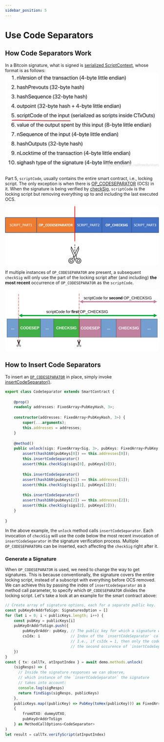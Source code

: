 ```yaml
---
sidebar_position: 5
---
```


# Use Code Separators

## How Code Separators Work

In a Bitcoin signature, what is signed is [serialized ScriptContext](../how-to-write-a-contract/scriptcontext.md#serialization), whose format is as follows:
![](../../static/img/sighashpreimage.png)

Part 5, `scriptCode`, usually contains the entire smart contract, i.e., locking script. The only exception is when there is [OP_CODESEPARATOR](https://wiki.bitcoinsv.io/index.php/OP_CODESEPARATOR) (OCS) in it. When the signature is being verified by [checkSig](../how-to-write-a-contract/built-ins.md#checksig), `scriptCode` is the locking script but removing everything up to and including the last executed OCS.

![](../../static/img/opcs.png)

If multiple instances of `OP_CODESEPARATOR` are present, a subsequent `checkSig` will only use the part of the locking script after (and including) **the most recent** occurrence of `OP_CODESEPARATOR` as the `scriptCode`.

![](../../static/img/opcs_mul.jpg)


## How to Insert Code Separators

To insert an [`OP_CODESEPARATOR`](https://wiki.bitcoinsv.io/index.php/OP_CODESEPARATOR) in place, simply invoke [insertCodeSeparator()](../how-to-write-a-contract/built-ins.md#insertcodeseparator).

```ts
export class CodeSeparator extends SmartContract {

    @prop()
    readonly addresses: FixedArray<PubKeyHash, 3>;

    constructor(addresses: FixedArray<PubKeyHash, 3>) {
        super(...arguments);
        this.addresses = addresses;
    }

    @method()
    public unlock(sigs: FixedArray<Sig, 3>, pubKeys: FixedArray<PubKey, 3>) {
        assert(hash160(pubKeys[0]) == this.addresses[0]);
        this.insertCodeSeparator()
        assert(this.checkSig(sigs[0], pubKeys[0]));

        this.insertCodeSeparator()
        assert(hash160(pubKeys[1]) == this.addresses[1]);
        assert(this.checkSig(sigs[1], pubKeys[1]));

        this.insertCodeSeparator()
        assert(hash160(pubKeys[2]) == this.addresses[2]);
        assert(this.checkSig(sigs[2], pubKeys[2]));
    }

}
```

In the above example, the `unlock` method calls `insertCodeSeparator`. Each invocation of `checkSig` will use the code below the most recent invocation of `insertCodeSeparator` in the signature verification process. Multiple `OP_CODESEPARATOR`s can be inserted, each affecting the `checkSig` right after it.

### Generate a Signature
When `OP_CODESEPARATOR` is used, we need to change the way to get signatures.
This is because conventionally, the signature covers the entire locking script, instead of a subscript with everything before OCS removed. 
We can achieve this by passing the index of `insertCodeSeparator` as a method call parameter, to specify which `OP_CODESEPARATOR` divides the locking script.
Let's take a look at an example for the smart contract above:

```ts
// Create array of signature options, each for a separate public key.
const pubKeyOrAddrToSign: SignaturesOption = []
for (let i = 0; i < publicKeys.length; i++) {
    const pubKey = publicKeys[i]
    pubKeyOrAddrToSign.push({
        pubKeyOrAddr: pubKey, // The public key for which a signature will be created.
        csIdx: i              // Index of the `insertCodeSeparator` call, starting from 0
                              // I.e., if csIdx = 1, then only the code starting from and including
                              // the second occurence of `insertCodeSeparator` will be signed.
    })
}
const { tx: callTx, atInputIndex } = await demo.methods.unlock(
    (sigResps) => {
      // Inside the signature responses we can observe,
      // which instance of the `insertCodeSeparator` the signature
      // takes into account:
      console.log(sigResps)
      return findSigs(sigResps, publicKeys)
    },
    publicKeys.map((publicKey) => PubKey(toHex(publicKey))) as FixedArray<PubKey, 3>,
    {
        fromUTXO: dummyUTXO,
        pubKeyOrAddrToSign
    } as MethodCallOptions<CodeSeparator>
)
let result = callTx.verifyScript(atInputIndex)
```


